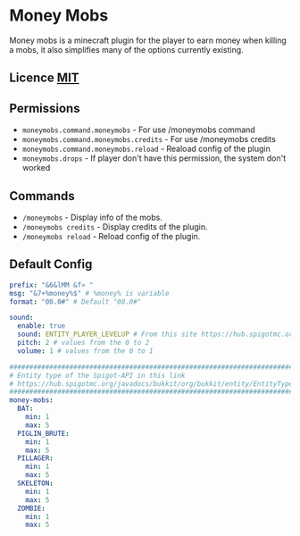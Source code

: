 # Money Mobs
Money mobs is a minecraft plugin for the player to earn money when killing a mobs, it also simplifies many of the options currently existing.

## Licence [MIT](./LICENSE.md)

## Permissions
- `moneymobs.command.moneymobs` - For use /moneymobs command
- `moneymobs.command.moneymobs.credits` - For use /moneymobs credits
- `moneymobs.command.moneymobs.reload` - Reaload config of the plugin
- `moneymobs.drops` - If player don't have this permission, the system don't worked

## Commands
- `/moneymobs` - Display info of the mobs.
- `/moneymobs credits` - Display credits of the plugin.
- `/moneymobs reload` - Reload config of the plugin.

## Default Config
```yml
prefix: "&6&lMM &f» "
msg: "&7+%money%$" # %money% is variable
format: "00.0#" # Default "00.0#"

sound:
  enable: true
  sound: ENTITY_PLAYER_LEVELUP # From this site https://hub.spigotmc.org/javadocs/bukkit/org/bukkit/Sound.html
  pitch: 2 # values from the 0 to 2
  volume: 1 # values from the 0 to 1

##############################################################################
# Entity type of the Spigot-API in this link                                 #
# https://hub.spigotmc.org/javadocs/bukkit/org/bukkit/entity/EntityType.html #
##############################################################################
money-mobs:
  BAT:
    min: 1
    max: 5
  PIGLIN_BRUTE:
    min: 1
    max: 5
  PILLAGER:
    min: 1
    max: 5
  SKELETON:
    min: 1
    max: 5
  ZOMBIE:
    min: 1
    max: 5
```